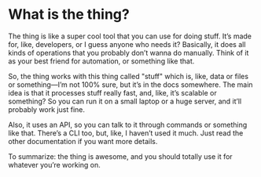 # What is the thing?

The thing is like a super cool tool that you can use for doing stuff. It’s made for, like, developers, or I guess anyone who needs it? Basically, it does all kinds of operations that you probably don’t wanna do manually. Think of it as your best friend for automation, or something like that.

So, the thing works with this thing called "stuff" which is, like, data or files or something—I’m not 100% sure, but it’s in the docs somewhere. The main idea is that it processes stuff really fast, and, like, it’s scalable or something? So you can run it on a small laptop or a huge server, and it’ll probably work just fine.

Also, it uses an API, so you can talk to it through commands or something like that. There’s a CLI too, but, like, I haven’t used it much. Just read the other documentation if you want more details.

To summarize: the thing is awesome, and you should totally use it for whatever you’re working on.
